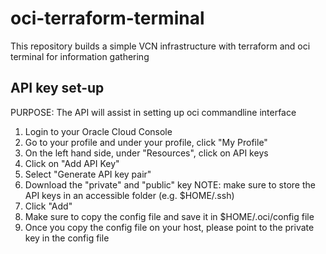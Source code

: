 # oci-terraform-terminal
This repository builds a simple VCN infrastructure with terraform and oci terminal for information gathering

## API key set-up 
PURPOSE: The API will assist in setting up oci commandline interface
1. Login to your Oracle Cloud Console
2. Go to your profile and under your profile, click "My Profile"
3. On the left hand side, under "Resources", click on API keys
4. Click on "Add API Key"
5. Select "Generate API key pair" 
6. Download the "private" and "public" key 
   NOTE: make sure to store the API keys in an accessible folder (e.g. $HOME/.ssh)
7. Click "Add"
8. Make sure to copy the config file and save it in $HOME/.oci/config file
9. Once you copy the config file on your host, please point to the private key in the config file
